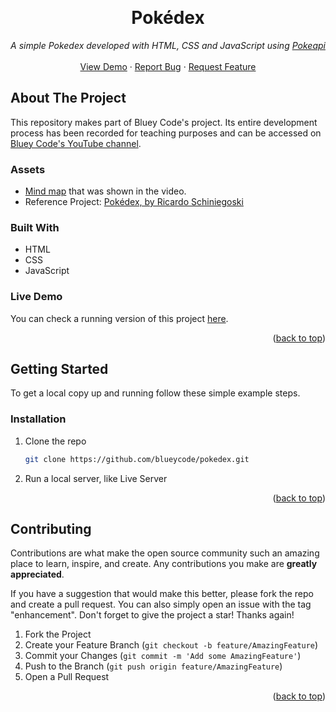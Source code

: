 <!-- Improved compatibility of back to top link: See: https://github.com/othneildrew/Best-README-Template/pull/73 -->
<a name="readme-top"></a>

<br />
<div align="center">
  <h1 align="center">Pokédex</h1>

  <p align="center">
    <em>A simple Pokedex developed with HTML, CSS and JavaScript using <a href="https://pokeapi.co">Pokeapi</a></em>
    <br />
    <br />
    <a href="https://blueycode.github.io/pokedex">View Demo</a>
    ·
    <a href="https://github.com/blueycode/pokedex/issues">Report Bug</a>
    ·
    <a href="https://github.com/blueycode/pokedex/issues">Request Feature</a>
  </p>
</div>

<!-- ABOUT THE PROJECT -->
## About The Project


This repository makes part of Bluey Code's project. Its entire development process has been recorded for teaching purposes and can be accessed on <a href="https://www.youtube.com/channel/UCk--nTjNkI0sVyuLtMK5unQ">Bluey Code's YouTube channel</a>.

### Assets

* <a href="https://whimsical.com/pokedex-bluey-code-P7wV14AeBicEWbvXtNtksz">Mind map</a> that was shown in the video.
* Reference Project: <a href="https://www.figma.com/community/file/979132880663340794">Pokédex, by Ricardo Schiniegoski</a>

### Built With

* HTML
* CSS
* JavaScript



<!-- LIVE DEMO -->
### Live Demo

You can check a running version of this project <a href="https://blueycode.github.io/pokedex">here</a>.

<p align="right">(<a href="#readme-top">back to top</a>)</p>

<!-- GETTING STARTED -->
## Getting Started

To get a local copy up and running follow these simple example steps.

### Installation

1. Clone the repo
   ```sh
   git clone https://github.com/blueycode/pokedex.git
   ```
2. Run a local server, like Live Server


<p align="right">(<a href="#readme-top">back to top</a>)</p>



<!-- CONTRIBUTING -->
## Contributing

Contributions are what make the open source community such an amazing place to learn, inspire, and create. Any contributions you make are **greatly appreciated**.

If you have a suggestion that would make this better, please fork the repo and create a pull request. You can also simply open an issue with the tag "enhancement".
Don't forget to give the project a star! Thanks again!

1. Fork the Project
2. Create your Feature Branch (`git checkout -b feature/AmazingFeature`)
3. Commit your Changes (`git commit -m 'Add some AmazingFeature'`)
4. Push to the Branch (`git push origin feature/AmazingFeature`)
5. Open a Pull Request

<p align="right">(<a href="#readme-top">back to top</a>)</p>
